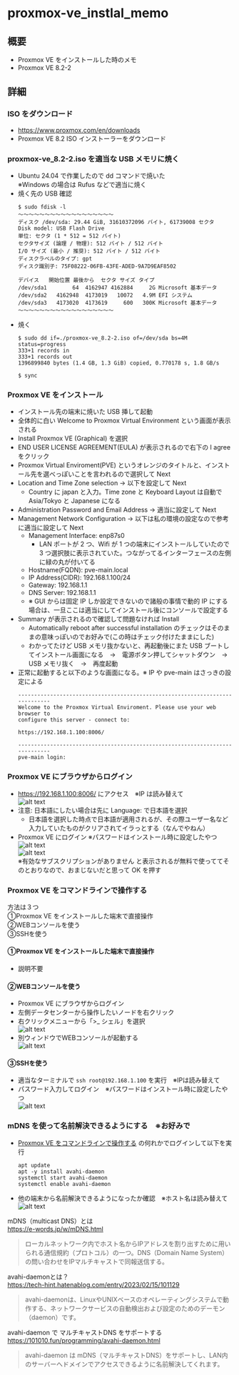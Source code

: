 # proxmox-ve_instlal_memo

## 概要
* Proxmox VE をインストールした時のメモ
* Proxmox VE 8.2-2 

## 詳細

### ISO をダウンロード
* https://www.proxmox.com/en/downloads
* Proxmox VE 8.2 ISO インストーラーをダウンロード

### proxmox-ve_8.2-2.iso を適当な USB メモリに焼く
* Ubuntu 24.04 で作業したので dd コマンドで焼いた  
  ※Windows の場合は Rufus などで適当に焼く
* 焼く先の USB 確認 
    ```
    $ sudo fdisk -l
    〜〜〜〜〜〜〜〜〜〜〜〜〜〜〜〜〜〜
    ディスク /dev/sda: 29.44 GiB, 31610372096 バイト, 61739008 セクタ
    Disk model: USB Flash Drive 
    単位: セクタ (1 * 512 = 512 バイト)
    セクタサイズ (論理 / 物理): 512 バイト / 512 バイト
    I/O サイズ (最小 / 推奨): 512 バイト / 512 バイト
    ディスクラベルのタイプ: gpt
    ディスク識別子: 75F08222-06FB-43FE-ADED-9A7D9EAF8502

    デバイス   開始位置 最後から  セクタ サイズ タイプ
    /dev/sda1        64  4162947 4162884     2G Microsoft 基本データ
    /dev/sda2   4162948  4173019   10072   4.9M EFI システム
    /dev/sda3   4173020  4173619     600   300K Microsoft 基本データ
    〜〜〜〜〜〜〜〜〜〜〜〜〜〜〜〜〜〜
    ```
* 焼く
    ```
    $ sudo dd if=./proxmox-ve_8.2-2.iso of=/dev/sda bs=4M status=progress
    333+1 records in
    333+1 records out
    1396899840 bytes (1.4 GB, 1.3 GiB) copied, 0.770178 s, 1.8 GB/s
    ```
    ```
    $ sync
    ```

### Proxmox VE をインストール
* インストール先の端末に焼いた USB 挿して起動
* 全体的に白い Welcome to Proxmox Virtual Environment という画面が表示される
* Install Proxmox VE (Graphical) を選択
* END USER LICENSE AGREEMENT(EULA) が表示されるので右下の I agree をクリック
* Proxmox Virtual Enviroment(PVE) というオレンジのタイトルと、インストール先を選べっぽいことを言われるので選択して Next
* Location and Time Zone selection → 以下を設定して Next
    * Country に japan と入力。Time zone と Keyboard Layout は自動で Asia/Tokyo と Japanese になる
* Administration Password and Email Address → 適当に設定して Next
* Management Network Configuration → 以下は私の環境の設定なので参考に適当に設定して Next
    * Management Interface: enp87s0
        * LAN ポートが 2 つ、Wifi が 1 つの端末にインストールしていたので 3 つ選択肢に表示されていた。つながってるインターフェースの左側に緑の丸が付いてる
    * Hostname(FQDN): pve-main.local
    * IP Address(CIDR): 192.168.1.100/24
    * Gateway: 192.168.1.1
    * DNS Server: 192.168.1.1
    * ※ GUI からは固定 IP しか設定できないので諸般の事情で動的 IP にする場合は、一旦ここは適当にしてインストール後にコンソールで設定する
* Summary が表示されるので確認して問題なければ Install
    * Automatically reboot after successful installation のチェックはそのままの意味っぽいのでお好みで(この時はチェック付けたままにした)
    * わかってたけど USB メモリ抜かないと、再起動後にまた USB ブートしてインストール画面になる　→　電源ボタン押してシャットダウン　→　USB メモリ抜く　→　再度起動
* 正常に起動すると以下のような画面になる。※ IP や pve-main はさっきの設定による
    ```
    -----------------------------------------------------------------------------
    Welcome to the Proxmox Virtual Enviroment. Please use your web browser to 
    configure this server - connect to: 

    https://192.168.1.100:8006/

    -----------------------------------------------------------------------------
    pve-main login: 
    ```

### Proxmox VE にブラウザからログイン
* https://192.168.1.100:8006/ にアクセス　※IP は読み替えて  
    ![alt text](images/README/image.png)
* 注意: 日本語にしたい場合は先に Language: で日本語を選択
    * 日本語を選択した時点で日本語が適用されるが、その際ユーザー名など入力していたものがクリアされてイラっとする（なんでやねん）
* Proxmox VE にログイン  ※パスワードはインストール時に設定したやつ  
    ![alt text](images/README/image-1.png)  
    ![alt text](images/README/image-2.png)  
    ※有効なサブスクリプションがありません と表示されるが無料で使っててそのとおりなので、おまじないだと思って OK を押す

### Proxmox VE をコマンドラインで操作する
方法は３つ  
①Proxmox VE をインストールした端末で直接操作  
②WEBコンソールを使う  
③SSHを使う

#### ①Proxmox VE をインストールした端末で直接操作  
* 説明不要

#### ②WEBコンソールを使う
* Proxmox VE にブラウザからログイン
* 左側データセンターから操作したいノードを右クリック
* 右クリックメニューから「>_ シェル」を選択  
    ![alt text](images/README/image-3.png)
* 別ウィンドウでWEBコンソールが起動する  
    ![alt text](images/README/image-4.png)

#### ③SSHを使う  
* 適当なターミナルで `ssh root@192.168.1.100` を実行　※IPは読み替えて
* パスワード入力してログイン　※パスワードはインストール時に設定したやつ  
    ![alt text](images/README/image-5.png)

### mDNS を使って名前解決できるようにする　※お好みで

* [Proxmox VE をコマンドラインで操作する](#proxmox-ve-をコマンドラインで操作する) の何れかでログインして以下を実行
    ```
    apt update
    apt -y install avahi-daemon
    systemctl start avahi-daemon
    systemctl enable avahi-daemon
    ```
* 他の端末から名前解決できるようになったか確認　※ホスト名は読み替えて  
    ![alt text](images/README/image-6.png)

mDNS（multicast DNS）とは  
https://e-words.jp/w/mDNS.html  
> ローカルネットワーク内でホスト名からIPアドレスを割り出すために用いられる通信規約（プロトコル）の一つ。DNS（Domain Name System）の問い合わせをIPマルチキャストで同報送信する。

avahi-daemonとは？  
https://tech-hint.hatenablog.com/entry/2023/02/15/101129  
> avahi-daemonは、LinuxやUNIXベースのオペレーティングシステムで動作する、ネットワークサービスの自動検出および設定のためのデーモン（daemon）です。

avahi-daemon で マルチキャストDNS をサポートする  
https://101010.fun/programming/avahi-daemon.html  
> avahi-daemon は mDNS（マルチキャストDNS）をサポートし、LAN内のサーバーへドメインでアクセスできるように名前解決してくれます。